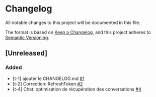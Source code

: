 # Changelog

All notable changes to this project will be documented in this file.

The format is based on [Keep a Changelog](https://keepachangelog.com/en/1.0.0/),
and this project adheres to [Semantic Versioning](https://semver.org/spec/v2.0.0.html).

## [Unreleased]

### Added
 
- [t-1] ajouter le CHANGELOG.md [#1](https://trello.com/c/banqOttn/1-t-1-ajouter-le-changelogmd)
- [t-2] Correction: RefreshToken [#2](https://trello.com/c/4pUecWR0/2-t-2-correction-refreshtoken)
- [t-4] Chat: optimisation de récupération des conversations [#4](https://trello.com/c/rng2yd0I/4-t-4-chat-optimisation-de-r%C3%A9cup%C3%A9ration-des-conversations)